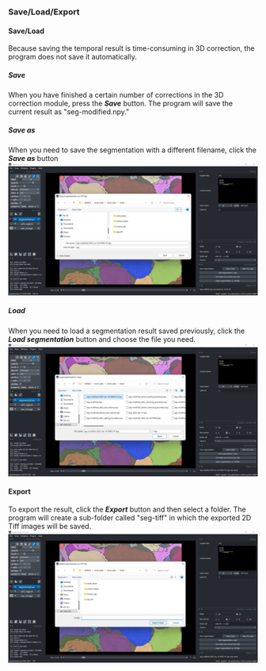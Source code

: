 ### Save/Load/Export

#### Save/Load
Because saving the temporal result is time-consuming in 3D correction, the program does not save it automatically.

##### Save
When you have finished a certain number of corrections in the 3D correction module, press the ***Save*** button. The program will save the current result as "seg-modified.npy."

##### Save as
When you need to save the segmentation with a different filename, click the ***Save as*** button
![saveas](./pictures/round2_save_as.png)

##### Load
When you need to load a segmentation result saved previously, click the ***Load segmentation*** button and choose the file you need.
![saveas](./pictures/round2_load.png)

#### Export
To export the result, click the ***Export*** button and then select a folder. The program will create a sub-folder called "seg-tiff" in which the exported 2D Tiff images will be saved.
![saveas](./pictures/round2_export.png)